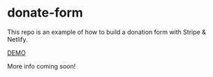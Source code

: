 # donate-form

This repo is an example of how to build a donation form with Stripe & Netlify.

[DEMO](https://donate-form-example.netlify.com/)

More info coming soon!
